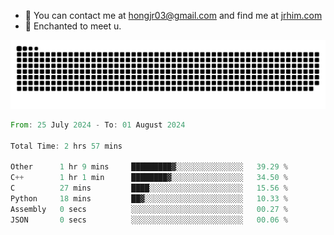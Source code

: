 - 📧 You can contact me at hongjr03@gmail.com and find me at [jrhim.com](https://jrhim.com/)
- 💜 Enchanted to meet u.

![snake_animation](https://raw.githubusercontent.com/hongjr03/hongjr03/output/github-contribution-grid-snake.svg)

<!--START_SECTION:waka-->

```rust
From: 25 July 2024 - To: 01 August 2024

Total Time: 2 hrs 57 mins

Other      1 hr 9 mins     █████████▓░░░░░░░░░░░░░░░   39.29 %
C++        1 hr 1 min      ████████▓░░░░░░░░░░░░░░░░   34.50 %
C          27 mins         ████░░░░░░░░░░░░░░░░░░░░░   15.56 %
Python     18 mins         ██▓░░░░░░░░░░░░░░░░░░░░░░   10.33 %
Assembly   0 secs          ░░░░░░░░░░░░░░░░░░░░░░░░░   00.27 %
JSON       0 secs          ░░░░░░░░░░░░░░░░░░░░░░░░░   00.06 %
```

<!--END_SECTION:waka-->
